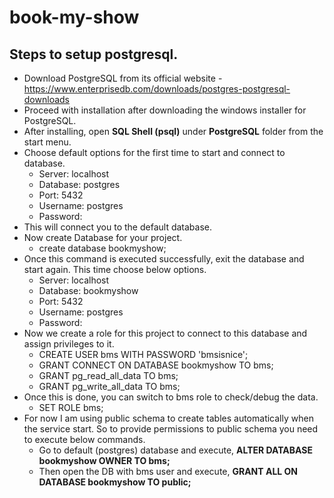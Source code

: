 # book-my-show

## Steps to setup postgresql.
* Download PostgreSQL from its official website - https://www.enterprisedb.com/downloads/postgres-postgresql-downloads
* Proceed with installation after downloading the windows installer for PostgreSQL.
* After installing, open **SQL Shell (psql)** under **PostgreSQL** folder from the start menu.
* Choose default options for the first time to start and connect to database.
    * Server: localhost
    * Database: postgres
    * Port: 5432
    * Username: postgres
    * Password: <Whatever you provided during installation>
* This will connect you to the default database.
* Now create Database for your project.
    * create database bookmyshow;
* Once this command is executed successfully, exit the database and start again. This time choose below options.
    * Server: localhost
    * Database: bookmyshow
    * Port: 5432
    * Username: postgres
    * Password: <Whatever you provided during installation>
* Now we create a role for this project to connect to this database and assign privileges to it.
    * CREATE USER bms WITH PASSWORD 'bmsisnice';
    * GRANT CONNECT ON DATABASE bookmyshow TO bms;
    * GRANT pg_read_all_data TO bms;
    * GRANT pg_write_all_data TO bms;
* Once this is done, you can switch to bms role to check/debug the data.
    * SET ROLE bms;
* For now I am using public schema to create tables automatically when the service start. So to provide permissions to public schema you need to execute below commands.
    * Go to default (postgres) database and execute, **ALTER DATABASE bookmyshow OWNER TO bms;**
    * Then open the DB with bms user and execute, **GRANT ALL ON DATABASE bookmyshow TO public;**